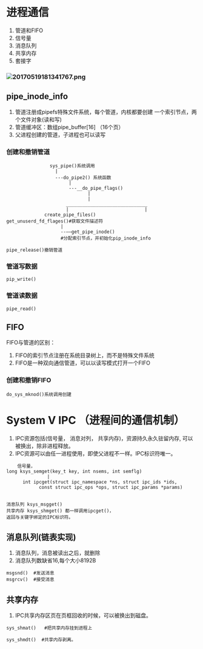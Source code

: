 # 进程通信
1. 管道和FIFO
2. 信号量
3. 消息队列
4. 共享内存
5. 套接字

### ![20170519181341767.png](http://tva1.sinaimg.cn/large/0070vHShgy1gvvcs4fjd3j30gm06i77b.jpg)
## pipe_inode_info
1. 管道注册成pipefs特殊文件系统，每个管道，内核都要创建
一个索引节点，两个文件对象(读和写)
2. 管道缓冲区：数组pipe_buffer[16] （16个页）
3. 父进程创建的管道，子进程也可以读写

### 创建和撤销管道
```
                sys_pipe()系统调用
                  |
                  ---do_pipe2() 系统函数
                       |
                       ---__do_pipe_flags() 
                              |
                              |
                      ______________________________
                      |                            |
              create_pipe_files()                 get_unuserd_fd_flages()#获取文件描述符
                    |
                    --——get_pipe_inode()
                    #分配索引节点，并初始化pip_inode_info

pipe_release()撤销管道
```

### 管道写数据
```
pip_write()

```
### 管道读数据
```
pipe_read()

```

## FIFO
FIFO与管道的区别：
1. FIFO的索引节点注册在系统目录树上，而不是特殊文件系统
2. FIFO是一种双向通信管道，可以以读写模式打开一个FIFO

### 创建和撤销FIFO
```
do_sys_mknod()系统调用创建
```
# System V IPC （进程间的通信机制）
1. IPC资源包括(信号量， 消息对列， 共享内存)，资源持久永久驻留内存,
可以被换出，除非进程释放。
2. IPC资源可以由任一进程使用，即使父进程不一样。IPC标识符唯一。
```      
    信号量，
long ksys_semget(key_t key, int nsems, int semflg)
               |
      int ipcget(struct ipc_namespace *ns, struct ipc_ids *ids,
			const struct ipc_ops *ops, struct ipc_params *params)


消息队列 ksys_msgget()
共享内存 ksys_shmget() 都一样调用ipcget()，
返回与关键字绑定的IPC标识符。
```

## 消息队列(链表实现)
1. 消息队列，消息被读出之后，就删除
2. 消息队列数缺省16,每个大小8192B
```
msgsnd()  #发送消息
msgrcv()  #接受消息
```

## 共享内存
1. IPC共享内存区页在页框回收的时候，可以被换出到磁盘。 
```
sys_shmat()   #把共享内存挂到进程上

sys_shmdt()  #共享内存剥离。
```
